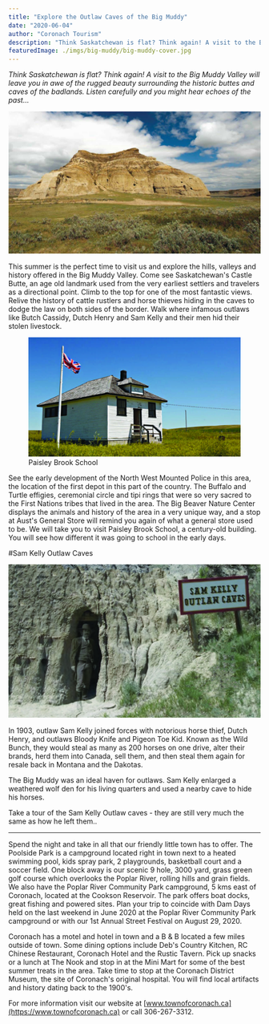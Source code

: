 ```yaml
---
title: "Explore the Outlaw Caves of the Big Muddy"
date: "2020-06-04"
author: "Coronach Tourism"
description: "Think Saskatchewan is flat? Think again! A visit to the Big Muddy Valley will leave youin awe of the rugged beauty surrounding the historic buttes and caves of the badlands. Listen carefully and you might hear echoes of the past..."
featuredImage: ./imgs/big-muddy/big-muddy-cover.jpg
---
```


*Think Saskatchewan is flat? Think again! A visit to the Big Muddy Valley will leave you in awe of the rugged beauty surrounding the historic buttes and caves of the badlands. Listen carefully and you might hear echoes of the past...*

<div class='articleCover'>
    <img alt="Big Muddy hill at high altitude in Saskatchewan" src="./imgs/big-muddy/big-muddy-cover.jpg"></img>
</div>

This summer is the perfect time to visit us and explore the hills, valleys and history offered in the Big Muddy Valley. Come see Saskatchewan's Castle Butte, an age old landmark used from the very earliest settlers and travelers as a directional point. Climb to the top for one of the most fantastic views. Relive the history of cattle rustlers and horse thieves hiding in the caves to dodge the law on both sides of the border. Walk where infamous outlaws like Butch Cassidy, Dutch Henry and Sam Kelly and their men hid their stolen livestock. 

<figure class='col-sm-4 col-5 float-right ml-3'>
    <img alt='One room school house with a british flag beside' src='./imgs/big-muddy/paisley-brook-school.jpg'>
    <figcaption>Paisley Brook School</figcaption>
</figure>

See the early development of the North West Mounted Police in this area, the location of the first depot in this part of the country. The Buffalo and Turtle effigies, ceremonial circle and tipi rings that were so very sacred to the First Nations tribes that lived in the area. The Big Beaver Nature Center displays the animals and history of the area in a very unique way, and a stop at Aust's General Store will remind you again of what a general store used to be. We will take you to visit Paisley Brook School, a century-old building. You will see how different it was going to school in the early days.

<div class='mobileJellyInjection'></div>

#Sam Kelly Outlaw Caves

<div class='float-left col-sm-7 mr-sm-3'>
    <img alt="Sam Kelly Outlaw Caves" src="./imgs/big-muddy/sam-kelly-outlaw-caves.jpg"></img>
</div>

In 1903, outlaw Sam Kelly joined forces with notorious horse thief, Dutch Henry, and outlaws Bloody Knife and Pigeon Toe Kid. Known as the Wild Bunch, they would steal as many as 200 horses on one drive, alter their brands, herd them into Canada, sell them, and then steal them again for resale back in Montana and the Dakotas.

The Big Muddy was an ideal haven for outlaws. Sam Kelly enlarged a weathered wolf den for his living quarters and used a nearby cave to hide his horses.

Take a tour of the Sam Kelly Outlaw caves - they are still very much the same as how he left them..

<hr></hr>

Spend the night and take in all that our friendly little town has to offer. The Poolside Park is a campground located right in town next to a heated swimming pool, kids spray park, 2 playgrounds, basketball court and a soccer field. One block away is our scenic 9 hole, 3000 yard, grass green golf course which overlooks the Poplar River, rolling hills and grain fields. We also have the Poplar River Community Park campground, 5 kms east of Coronach, located at the Cookson Reservoir. The park offers boat docks, great fishing and powered sites. Plan your trip to coincide with Dam Days held on the last weekend in June 2020 at the Poplar River Community Park campground or with our 1st Annual Street Festival on August 29, 2020.

<div class='mobileJellyInjection'></div>

Coronach has a motel and hotel in town and a B & B located a few miles outside of town. Some dining options include Deb's Country Kitchen, RC Chinese Restaurant, Coronach Hotel and the Rustic Tavern. Pick up snacks or a lunch at The Nook and stop in at the Mini Mart for some of the best summer treats in the area. Take time to stop at the Coronach District Museum, the site of Coronach's original hospital. You will find local artifacts and history dating back to the 1900's.

For more information visit our website at [www.townofcoronach.ca](https://www.townofcoronach.ca) or call 306-267-3312.
